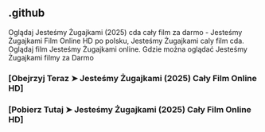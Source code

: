 ## .github

Oglądaj Jesteśmy Żugajkami (2025) cda cały film za darmo - Jesteśmy Żugajkami Film Online HD po polsku, Jesteśmy Żugajkami caly film cda. Oglądaj film Jesteśmy Żugajkami online. Gdzie można oglądać Jesteśmy Żugajkami filmy za Darmo

### [Obejrzyj Teraz ➤ Jesteśmy Żugajkami (2025) Cały Film Online HD]

### [Pobierz Tutaj ➤ Jesteśmy Żugajkami (2025) Cały Film Online HD]
